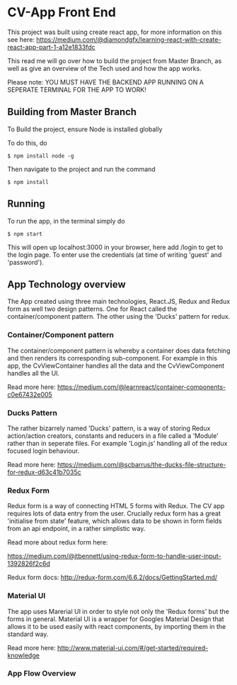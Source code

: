 # CV-App Front End

This project was built using create react app, for more information on this see here: https://medium.com/@diamondgfx/learning-react-with-create-react-app-part-1-a12e1833fdc

This read me will go over how to build the project from Master Branch, as well as give an overview of the Tech used and how the app works.

Please note: YOU MUST HAVE THE BACKEND APP RUNNING ON A SEPERATE TERMINAL FOR THE APP TO WORK!

## Building from Master Branch

To Build the project, ensure Node is installed globally

To do this, do 

```
$ npm install node -g
```
Then navigate to the project and run the  command

```
$ npm install
```

## Running

To run the app, in the terminal simply do
```
$ npm start
```

This will open up localhost:3000 in your browser, here add /login to get to the login page. To enter use the credentials (at time of writing 'guest' and 'password').


## App Technology overview

The App created using three main technologies, React.JS, Redux and Redux form as well two design patterns. One for React called the container/component pattern. The other using the 'Ducks' pattern for redux. 

### Container/Component pattern

The container/component pattern is whereby a container does data fetching and then renders its corresponding sub-component. For example in this app, the CvViewContainer handles all the data and the CvViewComponent handles all the UI.

Read more here: https://medium.com/@learnreact/container-components-c0e67432e005

### Ducks Pattern 

The rather bizarrely named 'Ducks' pattern, is a way of storing Redux action/action creators, constants and reducers in a file called a 'Module' rather than in seperate files. For example 'Login.js' handling all of the redux focused login behaviour.

Read more here: https://medium.com/@scbarrus/the-ducks-file-structure-for-redux-d63c41b7035c

### Redux Form

Redux form is a way of connecting HTML 5 forms with Redux. The CV app requires lots of data entry from the user. Crucially redux form has a great 'initialise from state' feature, which allows data to be shown in form fields from an api endpoint, in a rather simplistic way.

Read more about redux form here:

https://medium.com/@jtbennett/using-redux-form-to-handle-user-input-1392826f2c6d

Redux form docs: http://redux-form.com/6.6.2/docs/GettingStarted.md/

### Material UI

The app uses Marerial UI in order to style not only the 'Redux forms' but the forms in general. Material UI is a wrapper for Googles Material Design that allows it to be used easily with react components, by importing them in the standard way.

Read more here: http://www.material-ui.com/#/get-started/required-knowledge


### App Flow Overview



